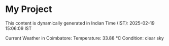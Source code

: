 # My Project

This content is dynamically generated in Indian Time (IST): 2025-02-19 15:06:09 IST


Current Weather in Coimbatore:
Temperature: 33.88 °C
Condition: clear sky
